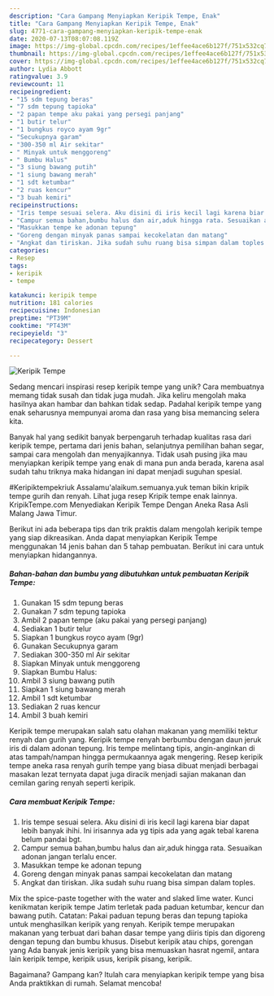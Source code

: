 ```yaml
---
description: "Cara Gampang Menyiapkan Keripik Tempe, Enak"
title: "Cara Gampang Menyiapkan Keripik Tempe, Enak"
slug: 4771-cara-gampang-menyiapkan-keripik-tempe-enak
date: 2020-07-13T08:07:08.119Z
image: https://img-global.cpcdn.com/recipes/1effee4ace6b127f/751x532cq70/keripik-tempe-foto-resep-utama.jpg
thumbnail: https://img-global.cpcdn.com/recipes/1effee4ace6b127f/751x532cq70/keripik-tempe-foto-resep-utama.jpg
cover: https://img-global.cpcdn.com/recipes/1effee4ace6b127f/751x532cq70/keripik-tempe-foto-resep-utama.jpg
author: Lydia Abbott
ratingvalue: 3.9
reviewcount: 11
recipeingredient:
- "15 sdm tepung beras"
- "7 sdm tepung tapioka"
- "2 papan tempe aku pakai yang persegi panjang"
- "1 butir telur"
- "1 bungkus royco ayam 9gr"
- "Secukupnya garam"
- "300-350 ml Air sekitar"
- " Minyak untuk menggoreng"
- " Bumbu Halus"
- "3 siung bawang putih"
- "1 siung bawang merah"
- "1 sdt ketumbar"
- "2 ruas kencur"
- "3 buah kemiri"
recipeinstructions:
- "Iris tempe sesuai selera. Aku disini di iris kecil lagi karena biar dapat lebih banyak ihihi. Ini irisannya ada yg tipis ada yang agak tebal karena belum pandai bgt."
- "Campur semua bahan,bumbu halus dan air,aduk hingga rata. Sesuaikan adonan jangan terlalu encer."
- "Masukkan tempe ke adonan tepung"
- "Goreng dengan minyak panas sampai kecokelatan dan matang"
- "Angkat dan tiriskan. Jika sudah suhu ruang bisa simpan dalam toples."
categories:
- Resep
tags:
- keripik
- tempe

katakunci: keripik tempe 
nutrition: 181 calories
recipecuisine: Indonesian
preptime: "PT39M"
cooktime: "PT43M"
recipeyield: "3"
recipecategory: Dessert

---
```



![Keripik Tempe](https://img-global.cpcdn.com/recipes/1effee4ace6b127f/751x532cq70/keripik-tempe-foto-resep-utama.jpg)

Sedang mencari inspirasi resep keripik tempe yang unik? Cara membuatnya memang tidak susah dan tidak juga mudah. Jika keliru mengolah maka hasilnya akan hambar dan bahkan tidak sedap. Padahal keripik tempe yang enak seharusnya mempunyai aroma dan rasa yang bisa memancing selera kita.

Banyak hal yang sedikit banyak berpengaruh terhadap kualitas rasa dari keripik tempe, pertama dari jenis bahan, selanjutnya pemilihan bahan segar, sampai cara mengolah dan menyajikannya. Tidak usah pusing jika mau menyiapkan keripik tempe yang enak di mana pun anda berada, karena asal sudah tahu triknya maka hidangan ini dapat menjadi suguhan spesial.

#Keripiktempekriuk Assalamu&#39;alaikum.semuanya.yuk teman bikin kripik tempe gurih dan renyah. Lihat juga resep Kripik tempe enak lainnya. KripikTempe.com Menyediakan Keripik Tempe Dengan Aneka Rasa Asli Malang Jawa Timur.


Berikut ini ada beberapa tips dan trik praktis dalam mengolah keripik tempe yang siap dikreasikan. Anda dapat menyiapkan Keripik Tempe menggunakan 14 jenis bahan dan 5 tahap pembuatan. Berikut ini cara untuk menyiapkan hidangannya.

<!--inarticleads1-->

##### Bahan-bahan dan bumbu yang dibutuhkan untuk pembuatan Keripik Tempe:

1. Gunakan 15 sdm tepung beras
1. Gunakan 7 sdm tepung tapioka
1. Ambil 2 papan tempe (aku pakai yang persegi panjang)
1. Sediakan 1 butir telur
1. Siapkan 1 bungkus royco ayam (9gr)
1. Gunakan Secukupnya garam
1. Sediakan 300-350 ml Air sekitar
1. Siapkan  Minyak untuk menggoreng
1. Siapkan  Bumbu Halus:
1. Ambil 3 siung bawang putih
1. Siapkan 1 siung bawang merah
1. Ambil 1 sdt ketumbar
1. Sediakan 2 ruas kencur
1. Ambil 3 buah kemiri


Keripik tempe merupakan salah satu olahan makanan yang memiliki tektur renyah dan gurih yang. Keripik tempe renyah berbumbu dengan daun jeruk iris di dalam adonan tepung. Iris tempe melintang tipis, angin-anginkan di atas tampah/nampan hingga permukaannya agak mengering. Resep keripik tempe aneka rasa renyah gurih tempe yang biasa dibuat menjadi berbagai masakan lezat ternyata dapat juga diracik menjadi sajian makanan dan cemilan garing renyah seperti keripik. 

<!--inarticleads2-->

##### Cara membuat Keripik Tempe:

1. Iris tempe sesuai selera. Aku disini di iris kecil lagi karena biar dapat lebih banyak ihihi. Ini irisannya ada yg tipis ada yang agak tebal karena belum pandai bgt.
1. Campur semua bahan,bumbu halus dan air,aduk hingga rata. Sesuaikan adonan jangan terlalu encer.
1. Masukkan tempe ke adonan tepung
1. Goreng dengan minyak panas sampai kecokelatan dan matang
1. Angkat dan tiriskan. Jika sudah suhu ruang bisa simpan dalam toples.


Mix the spice-paste together with the water and slaked lime water. Kunci kenikmatan keripik tempe Jatim terletak pada paduan ketumbar, kencur dan bawang putih. Catatan: Pakai paduan tepung beras dan tepung tapioka untuk menghasilkan keripik yang renyah. Keripik tempe merupakan makanan yang terbuat dari bahan dasar tempe yang diiris tipis dan digoreng dengan tepung dan bumbu khusus. Disebut keripik atau chips, gorengan yang Ada banyak jenis keripik yang bisa memuaskan hasrat ngemil, antara lain keripik tempe, keripik usus, keripik pisang, keripik. 

Bagaimana? Gampang kan? Itulah cara menyiapkan keripik tempe yang bisa Anda praktikkan di rumah. Selamat mencoba!
